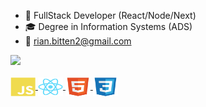 - 🌱 FullStack Developer (React/Node/Next)
- 🎓 Degree in Information Systems (ADS)
- 📧 rian.bitten2@gmail.com

<div>
  <a href="https://github.com/rianbittencourt">
  <img height="180em" src="https://github-readme-stats.vercel.app/api/top-langs/?username=rianbittencourt&layout=compact&langs_count=7&theme=dark"/>
</div>

<div style="display: inline_block;"><br>
  <img align="center" alt="Rian-Js" height="30" width="40" src="https://raw.githubusercontent.com/devicons/devicon/master/icons/javascript/javascript-plain.svg">
  <img align="center" alt="Rian-React" height="30" width="40" src="https://raw.githubusercontent.com/devicons/devicon/master/icons/react/react-original.svg">
  <img align="center" alt="Rian-HTML" height="30" width="40" src="https://raw.githubusercontent.com/devicons/devicon/master/icons/html5/html5-original.svg">
  <img align="center" alt="Rian-CSS" height="30" width="40" src="https://raw.githubusercontent.com/devicons/devicon/master/icons/css3/css3-original.svg">
  

</div>


